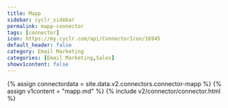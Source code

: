 ```yaml
---
title: Mapp
sidebar: cyclr_sidebar
permalink: mapp-connector
tags: [connector]
icon: https://my.cyclr.com/api/ConnectorIcon/16945
default_header: false
category: Email Marketing
categories: [Email Marketing,Sales]
showv1content: false
---
```

{% assign connectordata = site.data.v2.connectors.connector-mapp %}
{% assign v1content = "mapp.md" %}
{% include v2/connector/connector.html %}	